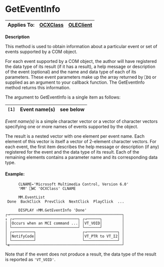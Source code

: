 




<h1 class="heading"><span class="name">GetEventInfo</span></h1>

| Applies To: | [OCXClass](./ocxclass.md) | [OLEClient](./oleclient.md) |
| --- | --- | ---  |


**Description**


This method is used to obtain information about a particular event or set of events supported by a COM object.



For each event supported by a COM object, the author will have registered the data type of its result (if it has a result), a help message or description of the event (optional) and the name and data type of each of its parameters. These event parameters make up the array returned by `⎕DQ` or supplied as an argument to your callback function. The GetEventInfo method returns this information.



The argument to GetEventInfo is a single item as follows:


| `[1]` | Event name(s) | see below |
| --- | --- | ---  |



*Event name(s)* is a simple character vector or a vector of character vectors specifying one or more names of events supported by the object.


The result is a nested vector with one element per event name. Each element of this vector is itself a vector of 2-element character vectors. For each event, the first item describes the help message or description (if any) registered for the event and the data type of its result. Each of the remaining elements contains a parameter name and its corresponding data type.

#### Example:
```apl
      CLNAME←'Microsoft Multimedia Control, Version 6.0'
      'MM' ⎕WC 'OCXClass' CLNAME

      MM.EventList
 Done  BackClick  PrevClick  NextClick  PlayClick  ...

      DISPLAY ↑MM.GetEventInfo 'Done'
┌→───────────────────────────────────────────────────┐
↓ ┌→─────────────────────────────┐ ┌→──────┐         │
│ │Occurs when an MCI command ...│ │VT_VOID│         │
│ └──────────────────────────────┘ └───────┘         │
│ ┌→─────────┐                     ┌→──────────────┐ │
│ │NotifyCode│                     │VT_PTR to VT_I2│ │
│ └──────────┘                     └───────────────┘ │
└∊───────────────────────────────────────────────────┘
```


Note that if the event does not produce a result, the data type of the result is reported as `'VT_VOID'`.


